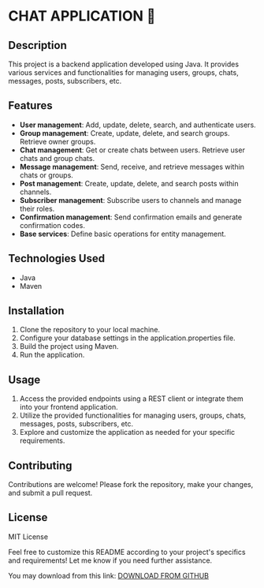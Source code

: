 # CHAT APPLICATION 💬

## Description

This project is a backend application developed using Java. It provides various services and functionalities for managing users, groups, chats, messages, posts, subscribers, etc.

## Features

- **User management**: Add, update, delete, search, and authenticate users.
- **Group management**: Create, update, delete, and search groups. Retrieve owner groups.
- **Chat management**: Get or create chats between users. Retrieve user chats and group chats.
- **Message management**: Send, receive, and retrieve messages within chats or groups.
- **Post management**: Create, update, delete, and search posts within channels.
- **Subscriber management**: Subscribe users to channels and manage their roles.
- **Confirmation management**: Send confirmation emails and generate confirmation codes.
- **Base services**: Define basic operations for entity management.

## Technologies Used

- Java
- Maven

## Installation

1. Clone the repository to your local machine.
2. Configure your database settings in the application.properties file.
3. Build the project using Maven.
4. Run the application.

## Usage

1. Access the provided endpoints using a REST client or integrate them into your frontend application.
2. Utilize the provided functionalities for managing users, groups, chats, messages, posts, subscribers, etc.
3. Explore and customize the application as needed for your specific requirements.

## Contributing

Contributions are welcome! Please fork the repository, make your changes, and submit a pull request.

## License

MIT License

Feel free to customize this README according to your project's specifics and requirements! Let me know if you need further assistance.

You may download from this link: [DOWNLOAD FROM GITHUB](https://github.com/Aliabbos-Ashurov/Chat-Application)